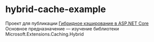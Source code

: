 # hybrid-cache-example
Проект для публикации [Гибридное кэширование в ASP.NET Core]([https://pages.github.com/](https://habr.com/ru/articles/871716/))
Основное предназначение — изучение библиотеки Microsoft.Extensions.Caching.Hybrid
